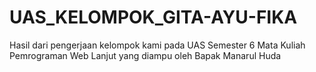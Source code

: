 # UAS_KELOMPOK_GITA-AYU-FIKA
Hasil dari pengerjaan kelompok kami pada UAS Semester 6 Mata Kuliah Pemrograman Web Lanjut yang diampu oleh Bapak Manarul Huda
